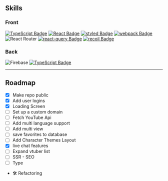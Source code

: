 ## Skills

### Front

[![TypeScript Badge](https://img.shields.io/badge/Typescript-235A97?style=flat-square&logo=Typescript&logoColor=white)]()
[![React Badge](https://img.shields.io/badge/React-61DAFB?style=flat-square&logo=React&logoColor=white)]()
[![styled Badge](https://img.shields.io/badge/Styled-DB7093?style=flat-square&logo=styled-components&logoColor=white)]()
[![webpack Badge](https://img.shields.io/badge/webpack-8DD6F9?style=flat-square&logo=webpack&logoColor=white)]()
![React Router](https://img.shields.io/badge/React_Router-CA4245?style=flat-square&logo=react-router&logoColor=white)
[![react-query Badge](https://img.shields.io/badge/reactQuery-000?style=flat-square&logo=recoil&logoColor=white)]()
[![recoil Badge](https://img.shields.io/badge/recoil-000?style=flat-square&logo=recoil&logoColor=white)]()

### Back
![Firebase](https://img.shields.io/badge/firebase-%23039BE5.svg?style=flat-square&logo=firebase)
[![TypeScript Badge](https://img.shields.io/badge/Typescript-235A97?style=flat-square&logo=Typescript&logoColor=white)]()

--- 

## Roadmap

- [x] Make repo public
- [x] Add user logins
- [x] Loading Screen
- [ ] Set up a custom domain
- [ ] Fetch YouTube Api
- [ ] Add multi language support
- [ ] Add multi view
- [ ] save favorites to database
- [ ] Add Character Themes Layout
- [x] live chat features
- [ ] Expand vtuber list
- [ ] SSR - SEO
- [ ] Type

* 🛠 Refactoring